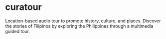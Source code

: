 # curatour
Location-based audio tour to promote history, culture, and places. Discover the stories of Filipinos by exploring the Philippines through a multimedia guided tour.
